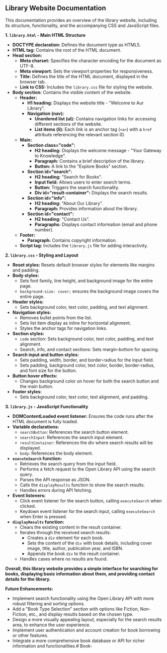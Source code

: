 ## Library Website Documentation

This documentation provides an overview of the library website, including its structure, functionality, and the accompanying CSS and JavaScript files.

**1. `library.html` - Main HTML Structure**

*   **DOCTYPE declaration:** Defines the document type as HTML5.
*   **HTML tag:** Contains the root of the HTML document.
*   **Head section:**
    *   **Meta charset:** Specifies the character encoding for the document as UTF-8.
    *   **Meta viewport:** Sets the viewport properties for responsiveness.
    *   **Title:** Defines the title of the HTML document, displayed in the browser tab.
    *   **Link to CSS:** Includes the `library.css` file for styling the website.
*   **Body section:** Contains the visible content of the website.
    *   **Header:**
        *   **H1 heading:** Displays the website title - "Welcome to Aur Library".
        *   **Navigation (nav):**
            *   **Unordered list (ul):** Contains navigation links for accessing different sections of the website.
            *   **List items (li):** Each link is an anchor tag (`<a>`) with a `href` attribute referencing the relevant section ID.
    *   **Main:**
        *   **Section class="code":**
            *   **H2 heading:** Displays the welcome message - "Your Gateway to Knowledge".
            *   **Paragraph:** Contains a brief description of the library.
            *   **Button:** A link to the "Explore Books" section.
        *   **Section id="search":**
            *   **H2 heading:** "Search for Books".
            *   **Input field:** Allows users to enter search terms.
            *   **Button:** Triggers the search functionality.
            *   **Div id="result-container":** Displays the search results.
        *   **Section id="info":**
            *   **H2 heading:** "About Our Library".
            *   **Paragraph:** Provides information about the library.
        *   **Section id="contact":**
            *   **H2 heading:** "Contact Us".
            *   **Paragraphs:** Displays contact information (email and phone number).
    *   **Footer:**
        *   **Paragraph:** Contains copyright information.
    *   **Script tag:** Includes the `library.js` file for adding interactivity.

**2. `library.css` - Styling and Layout**

*   **Reset styles:** Resets default browser styles for elements like margins and padding.
*   **Body styles:**
    *   Sets font family, line height, and background image for the entire page.
    *   `background-size: cover;` ensures the background image covers the entire page.
*   **Header styles:**
    *   Sets background color, text color, padding, and text alignment.
*   **Navigation styles:**
    *   Removes bullet points from the list.
    *   Sets list item display as inline for horizontal alignment.
    *   Styles the anchor tags for navigation links.
*   **Section styles:**
    *   `code` section: Sets background color, text color, padding, and text alignment.
    *   Search, info, and contact sections: Sets margin-bottom for spacing.
*   **Search input and button styles:**
    *   Sets padding, width, border, and border-radius for the input field.
    *   Sets padding, background color, text color, border, border-radius, and font size for the button.
*   **Button hover effects:**
    *   Changes background color on hover for both the search button and the main button.
*   **Footer styles:**
    *   Sets background color, text color, text alignment, and padding.

**3. `library.js` - JavaScript Functionality**

*   **DOMContentLoaded event listener:** Ensures the code runs after the HTML document is fully loaded.
*   **Variable declarations:**
    *   `searchButton`: References the search button element.
    *   `searchInput`: References the search input element.
    *   `resultContainer`: References the div where search results will be displayed.
    *   `body`: References the body element.
*   **`executeSearch` function:**
    *   Retrieves the search query from the input field.
    *   Performs a fetch request to the Open Library API using the search query.
    *   Parses the API response as JSON.
    *   Calls the `displayResults` function to show the search results.
    *   Handles errors during API fetching.
*   **Event listeners:**
    *   Click event listener for the search button, calling `executeSearch` when clicked.
    *   Keydown event listener for the search input, calling `executeSearch` when Enter is pressed.
*   **`displayResults` function:**
    *   Clears the existing content in the result container.
    *   Iterates through the received search results:
        *   Creates a `div` element for each book.
        *   Sets the content of the `div` with book details, including cover image, title, author, publication year, and ISBN.
        *   Appends the book `div` to the result container.
    *   Handles cases where no results are found.

**Overall, this library website provides a simple interface for searching for books, displaying basic information about them, and providing contact details for the library.**

**Future Enhancements:**

*   Implement search functionality using the Open Library API with more robust filtering and sorting options.
*   Add a "Book Type Selection" section with options like Fiction, Non-Fiction, etc., and display results based on the chosen type.
*   Design a more visually appealing layout, especially for the search results area, to enhance the user experience.
*   Implement user authentication and account creation for book borrowing or other features.
*   Integrate a more comprehensive book database or API for richer information and functionalities.# Book-

